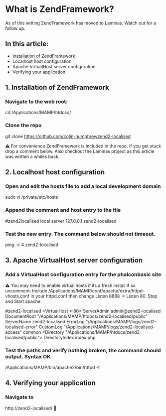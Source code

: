 # What is ZendFramework?

As of this writing ZendFramework has moved to Laminas. Watch out for a follow up.

## In this article:

* Installation of ZendFramework
* Localhost host configuration
* Apache VirtualHost server configuration
* Verifying your application

## 1. Installation of ZendFramework

### Navigate to the web root:

cd /Applications/MAMP/htdocs/

### Clone the repo

git clone https://github.com/colin-humphrey/zend2-localised

⚠ For convenience ZendFramework is included in the repo. If you get stuck drop a comment below. Also checkout the Laminas project as this article was written a whiles back.

## 2. Localhost host configuration

### Open and edit the hosts file to add a local development domain

sudo vi /private/etc/hosts

### Append the comment and host entry to the file

#zend2localised local server
127.0.0.1 zend2-localised

### Test the new entry. The command below should not timeout.

ping -c 4 zend2-localised

## 3. Apache VirtualHost server configuration

### Add a VirtualHost configuration entry for the phalconbasic site

⚠ You may need to enable virtual hosts if its a fresh install if so uncomment: Include /Applications/MAMP/conf/apache/extra/httpd-vhosts.conf in your httpd.conf then change Listen 8888 -> Listen 80. Stop and Start apache.

#zend2-localised
<VirtualHost *:80>
    ServerAdmin admin@zend2-localised
    DocumentRoot "/Applications/MAMP/htdocs/zend2-localised/public"
    ServerName zend2-localised
    ErrorLog "/Applications/MAMP/logs/zend2-localised-error"
    CustomLog "/Applications/MAMP/logs/zend2-localised-access" common
    <Directory "/Applications/MAMP/htdocs/zend2-localised/public">
        DirectoryIndex index.php
    </Directory>
</VirtualHost>

### Test the paths and verify nothing broken, the command should output. Syntax OK

/Applications/MAMP/bin/apache2/bin/httpd -t


## 4. Verifying your application

### Navigate to

http://zend2-localised/ 🎉